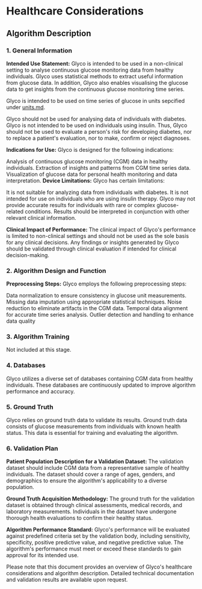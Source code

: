 # Healthcare Considerations

## Algorithm Description 

### 1. General Information

**Intended Use Statement:** 
Glyco is intended to be used in a non-clinical setting to analyse continuous glucose monitoring data from healthy individuals. Glyco uses statistical methods to extract useful information from glucose data. In addition, Glyco also enables visualising the glucose data to get insights from the continuous glucose monitoring time series.

Glyco is intended to be used on time series of glucose in units sepcified under [units.md](units.md).

Glyco should not be used for analysing data of individuals with diabetes. Glyco is not intended to be used on individuals using insulin. Thus, Glyco should not be used to evaluate a person's risk for developing diabetes, nor to replace a patient's evaluation, nor to make, confirm or reject diagnoses.

**Indications for Use:**
Glyco is designed for the following indications:

Analysis of continuous glucose monitoring (CGM) data in healthy individuals.
Extraction of insights and patterns from CGM time series data.
Visualization of glucose data for personal health monitoring and data interpretation.
**Device Limitations:**
Glyco has certain limitations:

It is not suitable for analyzing data from individuals with diabetes.
It is not intended for use on individuals who are using insulin therapy.
Glyco may not provide accurate results for individuals with rare or complex glucose-related conditions.
Results should be interpreted in conjunction with other relevant clinical information.

**Clinical Impact of Performance:**
The clinical impact of Glyco's performance is limited to non-clinical settings and should not be used as the sole basis for any clinical decisions. Any findings or insights generated by Glyco should be validated through clinical evaluation if intended for clinical decision-making.

### 2. Algorithm Design and Function

**Preprocessing Steps:**
Glyco employs the following preprocessing steps:

Data normalization to ensure consistency in glucose unit measurements.
Missing data imputation using appropriate statistical techniques.
Noise reduction to eliminate artifacts in the CGM data.
Temporal data alignment for accurate time series analysis.
Outlier detection and handling to enhance data quality

### 3. Algorithm Training
Not included at this stage.

### 4. Databases
Glyco utilizes a diverse set of databases containing CGM data from healthy individuals. These databases are continuously updated to improve algorithm performance and accuracy.

### 5. Ground Truth
Glyco relies on ground truth data to validate its results. Ground truth data consists of glucose measurements from individuals with known health status. This data is essential for training and evaluating the algorithm.

### 6. Validation Plan
**Patient Population Description for a Validation Dataset:**
The validation dataset should include CGM data from a representative sample of healthy individuals. The dataset should cover a range of ages, genders, and demographics to ensure the algorithm's applicability to a diverse population.

**Ground Truth Acquisition Methodology:**
The ground truth for the validation dataset is obtained through clinical assessments, medical records, and laboratory measurements. Individuals in the dataset have undergone thorough health evaluations to confirm their healthy status.

**Algorithm Performance Standard:**
Glyco's performance will be evaluated against predefined criteria set by the validation body, including sensitivity, specificity, positive predictive value, and negative predictive value. The algorithm's performance must meet or exceed these standards to gain approval for its intended use.

Please note that this document provides an overview of Glyco's healthcare considerations and algorithm description. Detailed technical documentation and validation results are available upon request.
